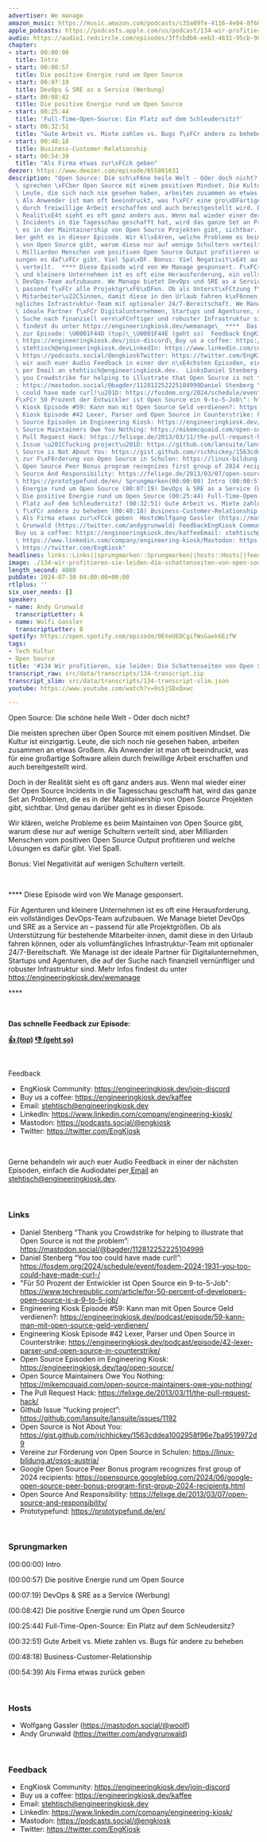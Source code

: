 ```yaml
---
advertiser: We manage
amazon_music: https://music.amazon.com/podcasts/c35a09fe-4116-4e04-8f68-77d61b112e46/episodes/2eb75bdb-8488-4ed3-9cda-8a5b66ba4ada/engineering-kiosk-134-wir-profitieren-sie-leiden-die-schattenseiten-von-open-source
apple_podcasts: https://podcasts.apple.com/us/podcast/134-wir-profitieren-sie-leiden-die-schattenseiten-von/id1603082924?i=1000663751171&uo=4
audio: https://audio1.redcircle.com/episodes/3ffcbdb0-eeb3-4631-95cb-98c854e42f7f/stream.mp3
chapter:
- start: 00:00:00
  title: Intro
- start: 00:00:57
  title: Die positive Energie rund um Open Source
- start: 00:07:19
  title: DevOps & SRE as a Service (Werbung)
- start: 00:08:42
  title: Die positive Energie rund um Open Source
- start: 00:25:44
  title: 'Full-Time-Open-Source: Ein Platz auf dem Schleudersitz?'
- start: 00:32:51
  title: "Gute Arbeit vs. Miete zahlen vs. Bugs f\xFCr andere zu beheben"
- start: 00:48:18
  title: Business-Customer-Relationship
- start: 00:54:39
  title: "Als Firma etwas zur\xFCck geben"
deezer: https://www.deezer.com/episode/655801631
description: "Open Source: Die sch\xF6ne heile Welt - Oder doch nicht? Die meisten\
  \ sprechen \xFCber Open Source mit einem positiven Mindset. Die Kultur ist einzigartig.\
  \ Leute, die sich noch nie gesehen haben, arbeiten zusammen an etwas Gro\xDFem.\
  \ Als Anwender ist man oft beeindruckt, was f\xFCr eine gro\xDFartige Software allein\
  \ durch freiwillige Arbeit erschaffen und auch bereitgestellt wird. Doch in der\
  \ Realit\xE4t sieht es oft ganz anders aus. Wenn mal wieder einer der Open Source\
  \ Incidents in die Tagesschau geschafft hat, wird das ganze Set an Problemen, die\
  \ es in der Maintainership von Open Source Projekten gibt, sichtbar. Und genau dar\xFC\
  ber geht es in dieser Episode. Wir kl\xE4ren, welche Probleme es beim Maintainen\
  \ von Open Source gibt, warum diese nur auf wenige Schultern verteilt sind, aber\
  \ Milliarden Menschen vom positiven Open Source Output profitieren und welche L\xF6\
  sungen es daf\xFCr gibt. Viel Spa\xDF. Bonus: Viel Negativit\xE4t auf wenigen Schultern\
  \ verteilt.  **** Diese Episode wird von We Manage gesponsert. F\xFCr Agenturen\
  \ und kleinere Unternehmen ist es oft eine Herausforderung, ein vollst\xE4ndiges\
  \ DevOps-Team aufzubauen. We Manage bietet DevOps und SRE as a Service an \u2013\
  \ passend f\xFCr alle Projektgr\xF6\xDFen. Ob als Unterst\xFCtzung f\xFCr bestehende\
  \ Mitarbeiter\u22C5innen, damit diese in den Urlaub fahren k\xF6nnen, oder als vollumf\xE4\
  ngliches Infrastruktur-Team mit optionaler 24/7-Bereitschaft. We Manage ist der\
  \ ideale Partner f\xFCr Digitalunternehmen, Startups und Agenturen, die auf der\
  \ Suche nach finanziell vern\xFCnftiger und robuster Infrastruktur sind. Mehr Infos\
  \ findest du unter https://engineeringkiosk.dev/wemanage\_ ****  Das schnelle Feedback\
  \ zur Episode: \U0001F44D (top)\_\U0001F44E (geht so)  Feedback EngKiosk Community:\
  \ https://engineeringkiosk.dev/join-discord\_Buy us a coffee: https://engineeringkiosk.dev/kaffeeEmail:\
  \ stehtisch@engineeringkiosk.devLinkedIn: https://www.linkedin.com/company/engineering-kiosk/Mastodon:\
  \ https://podcasts.social/@engkioskTwitter: https://twitter.com/EngKiosk Gerne behandeln\
  \ wir auch euer Audio Feedback in einer der n\xE4chsten Episoden, einfach die Audiodatei\
  \ per Email an stehtisch@engineeringkiosk.dev.  LinksDaniel Stenberg \u201CThank\
  \ you Crowdstrike for helping to illustrate that Open Source is not the problem\u201D\
  : https://mastodon.social/@bagder/112812252225104999Daniel Stenberg \u201CYou too\
  \ could have made curl!\u201D: https://fosdem.org/2024/schedule/event/fosdem-2024-1931-you-too-could-have-made-curl-/\"\
  F\xFCr 50 Prozent der Entwickler ist Open Source ein 9-to-5-Job\": https://www.techrepublic.com/article/for-50-percent-of-developers-open-source-is-a-9-to-5-job/Engineering\
  \ Kiosk Episode #59: Kann man mit Open Source Geld verdienen?: https://engineeringkiosk.dev/podcast/episode/59-kann-man-mit-open-source-geld-verdienen/Engineering\
  \ Kiosk Episode #42 Lexer, Parser und Open Source in Counterstrike: https://engineeringkiosk.dev/podcast/episode/42-lexer-parser-und-open-source-in-counterstrike/Open\
  \ Source Episoden im Engineering Kiosk: https://engineeringkiosk.dev/tag/open-source/Open\
  \ Source Maintainers Owe You Nothing: https://mikemcquaid.com/open-source-maintainers-owe-you-nothing/The\
  \ Pull Request Hack: https://felixge.de/2013/03/11/the-pull-request-hack/Github\
  \ Issue \u201Cfucking project\u201D: https://github.com/lansuite/lansuite/issues/1192Open\
  \ Source is Not About You: https://gist.github.com/richhickey/1563cddea1002958f96e7ba9519972d9Vereine\
  \ zur F\xF6rderung von Open Source in Schulen: https://linux-bildung.at/osos-austria/Google\
  \ Open Source Peer Bonus program recognizes first group of 2024 recipients: https://opensource.googleblog.com/2024/06/google-open-source-peer-bonus-program-first-group-2024-recipients.htmlOpen\
  \ Source And Responsibility: https://felixge.de/2013/03/07/open-source-and-responsibility/Prototypefund:\
  \ https://prototypefund.de/en/ Sprungmarken(00:00:00) Intro (00:00:57) Die positive\
  \ Energie rund um Open Source (00:07:19) DevOps & SRE as a Service (Werbung) (00:08:42)\
  \ Die positive Energie rund um Open Source (00:25:44) Full-Time-Open-Source: Ein\
  \ Platz auf dem Schleudersitz? (00:32:51) Gute Arbeit vs. Miete zahlen vs. Bugs\
  \ f\xFCr andere zu beheben (00:48:18) Business-Customer-Relationship (00:54:39)\
  \ Als Firma etwas zur\xFCck geben  HostsWolfgang Gassler (https://mastodon.social/@woolf)Andy\
  \ Grunwald (https://twitter.com/andygrunwald) FeedbackEngKiosk Community: https://engineeringkiosk.dev/join-discord\_\
  Buy us a coffee: https://engineeringkiosk.dev/kaffeeEmail: stehtisch@engineeringkiosk.devLinkedIn:\
  \ https://www.linkedin.com/company/engineering-kiosk/Mastodon: https://podcasts.social/@engkioskTwitter:\
  \ https://twitter.com/EngKiosk"
headlines: links::Links||sprungmarken::Sprungmarken||hosts::Hosts||feedback::Feedback
image: ./134-wir-profitieren-sie-leiden-die-schattenseiten-von-open-source.jpg
length_second: 4008
pubDate: 2024-07-30 04:00:00+00:00
rtlplus: ''
six_user_needs: []
speaker:
- name: Andy Grunwald
  transcriptLetter: A
- name: Wolfi Gassler
  transcriptLetter: B
spotify: https://open.spotify.com/episode/0EVeUEDCgifWsGaek6EzfW
tags:
- Tech Kultur
- Open Source
title: '#134 Wir profitieren, sie leiden: Die Schattenseiten von Open Source'
transcript_raw: src/data/transcripts/134-transcript.zip
transcript_slim: src/data/transcripts/134-transcript-slim.json
youtube: https://www.youtube.com/watch?v=9s5jSDxQxwc

---
```

<p>Open Source: Die schöne heile Welt - Oder doch nicht?</p><p>Die meisten sprechen über Open Source mit einem positiven Mindset. Die Kultur ist einzigartig. Leute, die sich noch nie gesehen haben, arbeiten zusammen an etwas Großem. Als Anwender ist man oft beeindruckt, was für eine großartige Software allein durch freiwillige Arbeit erschaffen und auch bereitgestellt wird.</p><p>Doch in der Realität sieht es oft ganz anders aus. Wenn mal wieder einer der Open Source Incidents in die Tagesschau geschafft hat, wird das ganze Set an Problemen, die es in der Maintainership von Open Source Projekten gibt, sichtbar. Und genau darüber geht es in dieser Episode.</p><p>Wir klären, welche Probleme es beim Maintainen von Open Source gibt, warum diese nur auf wenige Schultern verteilt sind, aber Milliarden Menschen vom positiven Open Source Output profitieren und welche Lösungen es dafür gibt. Viel Spaß.</p><p>Bonus: Viel Negativität auf wenigen Schultern verteilt.</p><p><br></p><p>**** Diese Episode wird von We Manage gesponsert.</p><p>Für Agenturen und kleinere Unternehmen ist es oft eine Herausforderung, ein vollständiges DevOps-Team aufzubauen. We Manage bietet DevOps und SRE as a Service an – passend für alle Projektgrößen. Ob als Unterstützung für bestehende Mitarbeiter⋅innen, damit diese in den Urlaub fahren können, oder als vollumfängliches Infrastruktur-Team mit optionaler 24/7-Bereitschaft. We Manage ist der ideale Partner für Digitalunternehmen, Startups und Agenturen, die auf der Suche nach finanziell vernünftiger und robuster Infrastruktur sind. Mehr Infos findest du unter <a href="https://engineeringkiosk.dev/wemanage">https://engineeringkiosk.dev/wemanage</a> </p><p>****</p><p><br></p><p><strong>Das schnelle Feedback zur Episode:</strong></p><p><a href="https://api.openpodcast.dev/feedback/134/upvote" rel="nofollow"><strong>👍 (top)</strong></a><strong> </strong><a href="https://api.openpodcast.dev/feedback/134/downvote" rel="nofollow"><strong>👎 (geht so)</strong></a></p><p><br></p><p>Feedback</p><ul><li>EngKiosk Community: <a href="https://engineeringkiosk.dev/join-discord">https://engineeringkiosk.dev/join-discord</a> </li><li>Buy us a coffee: <a href="https://engineeringkiosk.dev/kaffee">https://engineeringkiosk.dev/kaffee</a></li><li>Email: <a href="mailto:stehtisch@engineeringkiosk.dev" rel="nofollow">stehtisch@engineeringkiosk.dev</a></li><li>LinkedIn: <a href="https://www.linkedin.com/company/engineering-kiosk/" rel="nofollow">https://www.linkedin.com/company/engineering-kiosk/</a></li><li>Mastodon: <a href="https://podcasts.social/@engkiosk" rel="nofollow">https://podcasts.social/@engkiosk</a></li><li>Twitter: <a href="https://twitter.com/EngKiosk" rel="nofollow">https://twitter.com/EngKiosk</a></li></ul><p><br></p><p>Gerne behandeln wir auch euer Audio Feedback in einer der nächsten Episoden, einfach die Audiodatei per<a href="https://engineeringkiosk.dev/kontakt/"> Email</a> an <a href="mailto:stehtisch@engineeringkiosk.dev" rel="nofollow">stehtisch@engineeringkiosk.dev</a>.</p><p><br></p><h3 id="links">Links</h3><ul><li>Daniel Stenberg “Thank you Crowdstrike for helping to illustrate that Open Source is not the problem”: <a href="https://mastodon.social/@bagder/112812252225104999" rel="nofollow">https://mastodon.social/@bagder/112812252225104999</a></li><li>Daniel Stenberg “You too could have made curl!”: <a href="https://fosdem.org/2024/schedule/event/fosdem-2024-1931-you-too-could-have-made-curl-/" rel="nofollow">https://fosdem.org/2024/schedule/event/fosdem-2024-1931-you-too-could-have-made-curl-/</a></li><li>&#34;Für 50 Prozent der Entwickler ist Open Source ein 9-to-5-Job&#34;: <a href="https://www.techrepublic.com/article/for-50-percent-of-developers-open-source-is-a-9-to-5-job/" rel="nofollow">https://www.techrepublic.com/article/for-50-percent-of-developers-open-source-is-a-9-to-5-job/</a></li><li>Engineering Kiosk Episode #59: Kann man mit Open Source Geld verdienen?: <a href="https://engineeringkiosk.dev/podcast/episode/59-kann-man-mit-open-source-geld-verdienen/">https://engineeringkiosk.dev/podcast/episode/59-kann-man-mit-open-source-geld-verdienen/</a></li><li>Engineering Kiosk Episode #42 Lexer, Parser und Open Source in Counterstrike: <a href="https://engineeringkiosk.dev/podcast/episode/42-lexer-parser-und-open-source-in-counterstrike/">https://engineeringkiosk.dev/podcast/episode/42-lexer-parser-und-open-source-in-counterstrike/</a></li><li>Open Source Episoden im Engineering Kiosk: <a href="https://engineeringkiosk.dev/tag/open-source/">https://engineeringkiosk.dev/tag/open-source/</a></li><li>Open Source Maintainers Owe You Nothing: <a href="https://mikemcquaid.com/open-source-maintainers-owe-you-nothing/" rel="nofollow">https://mikemcquaid.com/open-source-maintainers-owe-you-nothing/</a></li><li>The Pull Request Hack: <a href="https://felixge.de/2013/03/11/the-pull-request-hack/" rel="nofollow">https://felixge.de/2013/03/11/the-pull-request-hack/</a></li><li>Github Issue “fucking project”: <a href="https://github.com/lansuite/lansuite/issues/1192" rel="nofollow">https://github.com/lansuite/lansuite/issues/1192</a></li><li>Open Source is Not About You: <a href="https://gist.github.com/richhickey/1563cddea1002958f96e7ba9519972d9" rel="nofollow">https://gist.github.com/richhickey/1563cddea1002958f96e7ba9519972d9</a></li><li>Vereine zur Förderung von Open Source in Schulen: <a href="https://linux-bildung.at/osos-austria/" rel="nofollow">https://linux-bildung.at/osos-austria/</a></li><li>Google Open Source Peer Bonus program recognizes first group of 2024 recipients: <a href="https://opensource.googleblog.com/2024/06/google-open-source-peer-bonus-program-first-group-2024-recipients.html" rel="nofollow">https://opensource.googleblog.com/2024/06/google-open-source-peer-bonus-program-first-group-2024-recipients.html</a></li><li>Open Source And Responsibility: <a href="https://felixge.de/2013/03/07/open-source-and-responsibility/" rel="nofollow">https://felixge.de/2013/03/07/open-source-and-responsibility/</a></li><li>Prototypefund: <a href="https://prototypefund.de/en/" rel="nofollow">https://prototypefund.de/en/</a></li></ul><p><br></p><h3 id="sprungmarken">Sprungmarken</h3><p>(00:00:00) Intro</p><p>(00:00:57) Die positive Energie rund um Open Source</p><p>(00:07:19) DevOps &amp; SRE as a Service (Werbung)</p><p>(00:08:42) Die positive Energie rund um Open Source</p><p>(00:25:44) Full-Time-Open-Source: Ein Platz auf dem Schleudersitz?</p><p>(00:32:51) Gute Arbeit vs. Miete zahlen vs. Bugs für andere zu beheben</p><p>(00:48:18) Business-Customer-Relationship</p><p>(00:54:39) Als Firma etwas zurück geben</p><p><br></p><h3 id="hosts">Hosts</h3><ul><li>Wolfgang Gassler (<a href="https://mastodon.social/@woolf" rel="nofollow">https://mastodon.social/@woolf</a>)</li><li>Andy Grunwald (<a href="https://twitter.com/andygrunwald" rel="nofollow">https://twitter.com/andygrunwald</a>)</li></ul><p><br></p><h3 id="feedback">Feedback</h3><ul><li>EngKiosk Community: <a href="https://engineeringkiosk.dev/join-discord">https://engineeringkiosk.dev/join-discord</a> </li><li>Buy us a coffee: <a href="https://engineeringkiosk.dev/kaffee">https://engineeringkiosk.dev/kaffee</a></li><li>Email: <a href="mailto:stehtisch@engineeringkiosk.dev" rel="nofollow">stehtisch@engineeringkiosk.dev</a></li><li>LinkedIn: <a href="https://www.linkedin.com/company/engineering-kiosk/" rel="nofollow">https://www.linkedin.com/company/engineering-kiosk/</a></li><li>Mastodon: <a href="https://podcasts.social/@engkiosk" rel="nofollow">https://podcasts.social/@engkiosk</a></li><li>Twitter: <a href="https://twitter.com/EngKiosk" rel="nofollow">https://twitter.com/EngKiosk</a></li></ul>